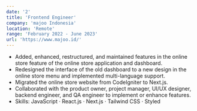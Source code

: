 ```yaml
---
date: '2'
title: 'Frontend Engineer'
company: 'majoo Indonesia'
location: 'Remote'
range: 'February 2022 - June 2023'
url: 'https://www.majoo.id/'
---
```


- Added, enhanced, restructured, and maintained features in the online store feature of the online store application and dashboard.
- Redesigned the interface of the old dashboard to a new design in the online store menu and implemented multi-language support.
- Migrated the online store website from CodeIgniter to Next.js.
- Collaborated with the product owner, project manager, UI/UX designer, backend engineer, and QA engineer to implement or enhance features.
- Skills: JavaScript · React.js · Next.js · Tailwind CSS · Styled
